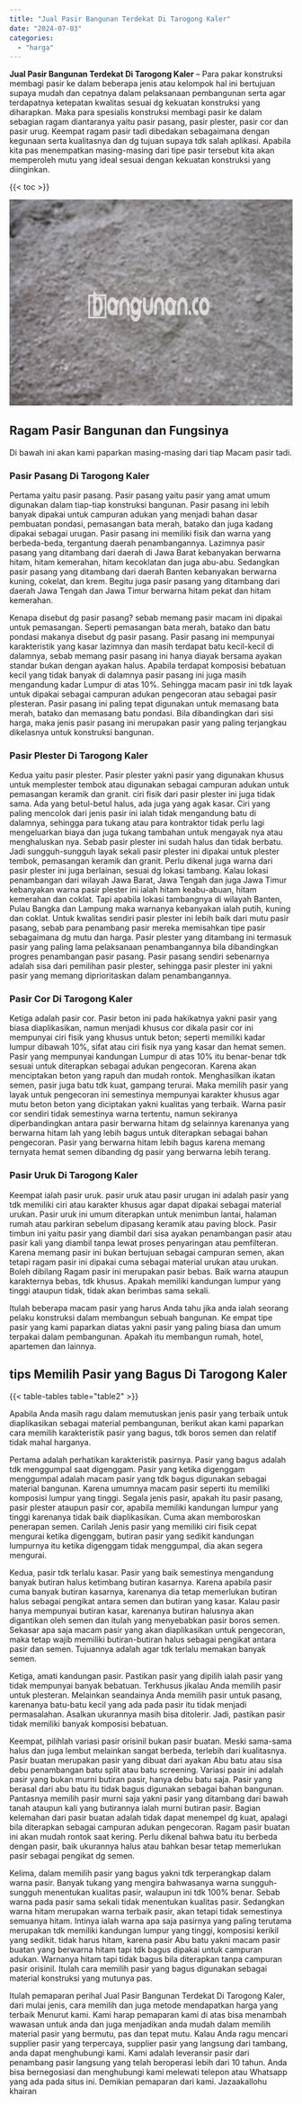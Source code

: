 ```yaml
---
title: "Jual Pasir Bangunan Terdekat Di Tarogong Kaler"
date: "2024-07-03"
categories: 
  - "harga"
---
```


**Jual Pasir Bangunan Terdekat Di Tarogong Kaler** – Para pakar konstruksi membagi pasir ke dalam beberapa jenis atau kelompok hal ini bertujuan supaya mudah dan cepatnya dalam pelaksanaan pembangunan serta agar terdapatnya ketepatan kwalitas sesuai dg kekuatan konstruksi yang diharapkan. Maka para spesialis konstruksi membagi pasir ke dalam sebagian ragam diantaranya yaitu pasir pasang, pasir plester, pasir cor dan pasir urug. Keempat ragam pasir tadi dibedakan sebagaimana dengan kegunaan serta kualitasnya dan dg tujuan supaya tdk salah aplikasi. Apabila kita pas menempatkan masing-masing dari tipe pasir tersebut kita akan memperoleh mutu yang ideal sesuai dengan kekuatan konstruksi yang diinginkan.

{{< toc >}}

![Jual Pasir Bangunan Terdekat Di Tarogong Kaler](/images/jual-pasir-bangunan-20.png)

## Ragam Pasir Bangunan dan Fungsinya

Di bawah ini akan kami paparkan masing-masing dari tiap Macam pasir tadi.

### Pasir Pasang Di Tarogong Kaler

Pertama yaitu pasir pasang. Pasir pasang yaitu pasir yang amat umum digunakan dalam tiap-tiap konstruksi bangunan. Pasir pasang ini lebih banyak dipakai untuk campuran adukan yang menjadi bahan dasar pembuatan pondasi, pemasangan bata merah, batako dan juga kadang dipakai sebagai urugan. Pasir pasang ini memiliki fisik dan warna yang berbeda-beda, tergantung daerah penambangannya. Lazimnya pasir pasang yang ditambang dari daerah di Jawa Barat kebanyakan berwarna hitam, hitam kemerahan, hitam kecoklatan dan juga abu-abu. Sedangkan pasir pasang yang ditambang dari daerah Banten kebanyakan berwarna kuning, cokelat, dan krem. Begitu juga pasir pasang yang ditambang dari daerah Jawa Tengah dan Jawa Timur berwarna hitam pekat dan hitam kemerahan.

Kenapa disebut dg pasir pasang? sebab memang pasir macam ini dipakai untuk pemasangan. Seperti pemasangan bata merah, batako dan batu pondasi makanya disebut dg pasir pasang. Pasir pasang ini mempunyai karakteristik yang kasar lazimnya dan masih terdapat batu kecil-kecil di dalamnya, sebab memang pasir pasang ini hanya diayak bersama ayakan standar bukan dengan ayakan halus. Apabila terdapat komposisi bebatuan kecil yang tidak banyak di dalamnya pasir pasang ini juga masih mengandung kadar Lumpur di atas 10%. Sehingga macam pasir ini tdk layak untuk dipakai sebagai campuran adukan pengecoran atau sebagai pasir plesteran. Pasir pasang ini paling tepat digunakan untuk memasang bata merah, batako dan memasang batu pondasi. Bila dibandingkan dari sisi harga, maka jenis pasir pasang ini merupakan pasir yang paling terjangkau dikelasnya untuk konstruksi bangunan.

### Pasir Plester Di Tarogong Kaler

Kedua yaitu pasir plester. Pasir plester yakni pasir yang digunakan khusus untuk memplester tembok atau digunakan sebagai campuran adukan untuk pemasangan keramik dan granit. ciri fisik dari pasir plester ini juga tidak sama. Ada yang betul-betul halus, ada juga yang agak kasar. Ciri yang paling mencolok dari jenis pasir ini ialah tidak mengandung batu di dalamnya, sehingga para tukang atau para kontraktor tidak perlu lagi mengeluarkan biaya dan juga tukang tambahan untuk mengayak nya atau menghaluskan nya. Sebab pasir plester ini sudah halus dan tidak berbatu. Jadi sungguh-sungguh layak sekali pasir plester ini dipakai untuk plester tembok, pemasangan keramik dan granit. Perlu dikenal juga warna dari pasir plester ini juga berlainan, sesuai dg lokasi tambang. Kalau lokasi penambangan dari wilayah Jawa Barat, Jawa Tengah dan juga Jawa Timur kebanyakan warna pasir plester ini ialah hitam keabu-abuan, hitam kemerahan dan coklat. Tapi apabila lokasi tambangnya di wilayah Banten, Pulau Bangka dan Lampung maka warnanya kebanyakan ialah putih, kuning dan coklat. Untuk kwalitas sendiri pasir plester ini lebih baik dari mutu pasir pasang, sebab para penambang pasir mereka memisahkan tipe pasir sebagaimana dg mutu dan harga. Pasir plester yang ditambang ini termasuk pasir yang paling lama pelaksanaan penambangannya bila dibandingkan progres penambangan pasir pasang. Pasir pasang sendiri sebenarnya adalah sisa dari pemilihan pasir plester, sehingga pasir plester ini yakni pasir yang memang diprioritaskan dalam penambangannya.

### Pasir Cor Di Tarogong Kaler

Ketiga adalah pasir cor. Pasir beton ini pada hakikatnya yakni pasir yang biasa diaplikasikan, namun menjadi khusus cor dikala pasir cor ini mempunyai ciri fisik yang khusus untuk beton; seperti memiliki kadar lumpur dibawah 10%, sifat atau ciri fisik nya yang kasar dan hemat semen. Pasir yang mempunyai kandungan Lumpur di atas 10% itu benar-benar tdk sesuai untuk diterapkan sebagai adukan pengecoran. Karena akan menciptakan beton yang rapuh dan mudah rontok. Menghasilkan ikatan semen, pasir juga batu tdk kuat, gampang terurai. Maka memilih pasir yang layak untuk pengecoran ini semestinya mempunyai karakter khusus agar mutu beton beton yang diciptakan yakni kualitas yang terbaik. Warna pasir cor sendiri tidak semestinya warna tertentu, namun sekiranya diperbandingkan antara pasir berwarna hitam dg selainnya karenanya yang berwarna hitam lah yang lebih bagus untuk diterapkan sebagai bahan pengecoran. Pasir yang berwarna hitam lebih bagus karena memang ternyata hemat semen dibanding dg pasir yang berwarna lebih terang.

### Pasir Uruk Di Tarogong Kaler

Keempat ialah pasir uruk. pasir uruk atau pasir urugan ini adalah pasir yang tdk memiliki ciri atau karakter khusus agar dapat dipakai sebagai material urukan. Pasir uruk ini umum diterapkan untuk menimbun lantai, halaman rumah atau parkiran sebelum dipasang keramik atau paving block. Pasir timbun ini yaitu pasir yang diambil dari sisa ayakan penambangan pasir atau pasir kali yang diambil tanpa lewat proses penyaringan atau pemfilteran. Karena memang pasir ini bukan bertujuan sebagai campuran semen, akan tetapi ragam pasir ini dipakai cuma sebagai material urukan atau urukan. Boleh dibilang Ragam pasir ini merupakan pasir bebas. Baik warna ataupun karakternya bebas, tdk khusus. Apakah memiliki kandungan lumpur yang tinggi ataupun tidak, tidak akan berimbas sama sekali.

Itulah beberapa macam pasir yang harus Anda tahu jika anda ialah seorang pelaku konstruksi dalam membangun sebuah bangunan. Ke empat tipe pasir yang kami paparkan diatas yakni pasir yang paling biasa dan umum terpakai dalam pembangunan. Apakah itu membangun rumah, hotel, apartemen dan lainnya.

## tips Memilih Pasir yang Bagus Di Tarogong Kaler

{{< table-tables table="table2" >}}

Apabila Anda masih ragu dalam memutuskan jenis pasir yang terbaik untuk diaplikasikan sebagai material pembangunan, berikut akan kami paparkan cara memilih karakteristik pasir yang bagus, tdk boros semen dan relatif tidak mahal harganya.

Pertama adalah perhatikan karakteristik pasirnya. Pasir yang bagus adalah tdk menggumpal saat digenggam. Pasir yang ketika digenggam menggumpal adalah macam pasir yang tdk bagus digunakan sebagai material bangunan. Karena umumnya macam pasir seperti itu memiliki komposisi lumpur yang tinggi. Segala jenis pasir, apakah itu pasir pasang, pasir plester ataupun pasir cor, apabila memiliki kandungan lumpur yang tinggi karenanya tidak baik diaplikasikan. Cuma akan memboroskan penerapan semen. Carilah Jenis pasir yang memiliki ciri fisik cepat mengurai ketika digenggam, butiran pasir yang sedikit kandungan lumpurnya itu ketika digenggam tidak menggumpal, dia akan segera mengurai.

Kedua, pasir tdk terlalu kasar. Pasir yang baik semestinya mengandung banyak butiran halus ketimbang butiran kasarnya. Karena apabila pasir cuma banyak butiran kasarnya, karenanya dia tetap memerlukan butiran halus sebagai pengikat antara semen dan butiran yang kasar. Kalau pasir hanya mempunyai butiran kasar, karenanya butiran halusnya akan digantikan oleh semen dan itulah yang menyebabkan pasir boros semen. Sekasar apa saja macam pasir yang akan diaplikasikan untuk pengecoran, maka tetap wajib memiliki butiran-butiran halus sebagai pengikat antara pasir dan semen. Tujuannya adalah agar tdk terlalu memakan banyak semen.

Ketiga, amati kandungan pasir. Pastikan pasir yang dipilih ialah pasir yang tidak mempunyai banyak bebatuan. Terkhusus jikalau Anda memilih pasir untuk plesteran. Melainkan seandainya Anda memilih pasir untuk pasang, karenanya batu-batu kecil yang ada pada pasir itu tidak menjadi permasalahan. Asalkan ukurannya masih bisa ditolerir. Jadi, pastikan pasir tidak memiliki banyak komposisi bebatuan.

Keempat, pilihlah variasi pasir orisinil bukan pasir buatan. Meski sama-sama halus dan juga lembut melainkan sangat berbeda, terlebih dari kualitasnya. Pasir buatan merupakan pasir yang dibuat dari ayakan Abu batu atau sisa debu penambangan batu split atau batu screening. Variasi pasir ini adalah pasir yang bukan murni butiran pasir, hanya debu batu saja. Pasir yang berasal dari abu batu itu tidak bagus digunakan sebagai bahan bangunan. Pantasnya memilih pasir murni saja yakni pasir yang ditambang dari bawah tanah ataupun kali yang butirannya ialah murni butiran pasir. Bagian kelemahan dari pasir buatan adalah tidak dapat menempel dg kuat, apalagi bila diterapkan sebagai campuran adukan pengecoran. Ragam pasir buatan ini akan mudah rontok saat kering. Perlu dikenal bahwa batu itu berbeda dengan pasir, baik ukurannya halus atau bahkan besar tetap memerlukan pasir sebagai pengikat dg semen.

Kelima, dalam memilih pasir yang bagus yakni tdk terperangkap dalam warna pasir. Banyak tukang yang mengira bahwasanya warna sungguh-sungguh menentukan kualitas pasir, walaupun ini tdk 100% benar. Sebab warna pada pasir sama sekali tidak menentukan kualitas pasir. Sedangkan warna hitam merupakan warna terbaik pasir, akan tetapi tidak semestinya semuanya hitam. Intinya ialah warna apa saja pasirnya yang paling terutama merupakan tdk memiliki kandungan lumpur yang tinggi, komposisi kerikil yang sedikit. tidak harus hitam, karena pasir Abu batu yakni macam pasir buatan yang berwarna hitam tapi tdk bagus dipakai untuk campuran adukan. Warnanya hitam tapi tidak bagus bila diterapkan tanpa campuran pasir orisinil. Itulah cara memilih pasir yang bagus digunakan sebagai material konstruksi yang mutunya pas.

Itulah pemaparan perihal Jual Pasir Bangunan Terdekat Di Tarogong Kaler, dari mulai jenis, cara memilih dan juga metode mendapatkan harga yang terbaik Menurut kami. Kami harap pemaparan kami di atas bisa menambah wawasan untuk anda dan juga menjadikan anda mudah dalam memilih material pasir yang bermutu, pas dan tepat mutu. Kalau Anda ragu mencari supplier pasir yang terpercaya, supplier pasir yang langsung dari tambang, anda dapat menghubungi kami. Kami adalah leveransir pasir dari penambang pasir langsung yang telah beroperasi lebih dari 10 tahun. Anda bisa bernegosiasi dan menghubungi kami melewati telepon atau Whatsapp yang ada pada situs ini. Demikian pemaparan dari kami. Jazaakallohu khairan

